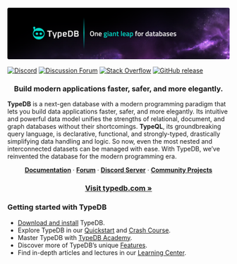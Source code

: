 [![TypeDB](./banner.png)](https://typedb.com/introduction)

[![Discord](https://img.shields.io/discord/665254494820368395?color=7389D8&label=chat&logo=discord&logoColor=ffffff)](https://typedb.com/discord)
[![Discussion Forum](https://img.shields.io/badge/discourse-forum-blue.svg)](https://forum.typedb.com)
[![Stack Overflow](https://img.shields.io/badge/stackoverflow-typedb-796de3.svg)](https://stackoverflow.com/questions/tagged/typedb)
[![GitHub release](https://img.shields.io/github/release/vaticle/typedb.svg)](https://github.com/vaticle/typedb/releases/latest)


<!-- PROJECT LOGO -->
<div align="center">
  <h3 align="center">Build modern applications faster, safer, and more elegantly.</h3>
</div>


**TypeDB** is a next-gen database with a modern programming paradigm that lets you build data applications faster, safer, and more elegantly. Its intuitive and powerful data model unifies the strengths of relational, document, and graph databases without their shortcomings. **TypeQL**, its groundbreaking query language, is declarative, functional, and strongly-typed, drastically simplifying data handling and logic. So now, even the most nested and interconnected datasets can be managed with ease. With TypeDB, we’ve reinvented the database for the modern programming era.

<div>
  <p align="center">
    <a href="https://typedb.com/docs"><strong>Documentation</strong></a>
    ·
    <a href="https://forum.typedb.com/"><strong>Forum</strong></a>
    ·
    <a href="https://typedb.com/discord"><strong>Discord Server</strong></a>
    ·
    <a href="https://github.com/typedb-osi"><strong>Community Projects</strong></a>
  </p>
    <h3 align="center"><a href="www.typedb.com">Visit typedb.com »</a></h3>
</div>

### Getting started with TypeDB

- [Download and install](https://typedb.com/docs/home/install/overview) TypeDB.
- Explore TypeDB in our [Quickstart](https://typedb.com/docs/home/quickstart) and [Crash Course](https://typedb.com/docs/home/crash-course).
- Master TypeDB with [TypeDB Academy](https://typedb.com/docs/academy).
- Discover more of TypeDB’s unique [Features](https://typedb.com/features).
- Find in-depth articles and lectures in our [Learning Center](https://typedb.com/learn).
